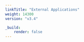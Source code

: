```yaml
---
linkTitle: "External Applications"
weight: 14300
version: "v3.4"

_build:
    render: false
---
```

